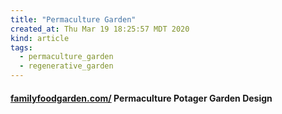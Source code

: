 ```yaml
---
title: "Permaculture Garden"
created_at: Thu Mar 19 18:25:57 MDT 2020
kind: article
tags:
  - permaculture_garden
  - regenerative_garden
---
```


<h4>
  <a href="https://www.familyfoodgarden.com/permaculture-potager-garden-design/" target="_blank">familyfoodgarden.com/</a>
  Permaculture Potager Garden Design
</h4>

<h4>
<a href="" target="_blank"></a>
</h4>

<h4>
<a href="" target="_blank"></a>
</h4>

<h4>
<a href="" target="_blank"></a>
</h4>

<h4>
<a href="" target="_blank"></a>
</h4>

<!--
html boilerplate fragments
<a href="" target="_blank"></a>
<a name=""></a>
<img src="" width="400px">
<ul>
  <li></li>
  <li><a href="" target="_blank"></a></li>
</ul>
<pre>
</pre>
<p style="margin-bottom: 2em;"></p>
<hr style="border: 0; height: 3px; background: #333; background-image: linear-gradient(to right, #ccc, #333, #ccc);">
<pre><code>
</code></pre>
<math xmlns='http://www.w3.org/1998/Math/MathML' display='block'>
</math>
:-->
